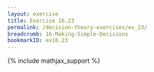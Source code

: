 ```yaml
---
layout: exercise
title: Exercise 16.23
permalink: /decision-theory-exercises/ex_23/
breadcrumb: 16-Making-Simple-Decisions
bookmarkID: ex16.23
---
```


{% include mathjax_support %}
